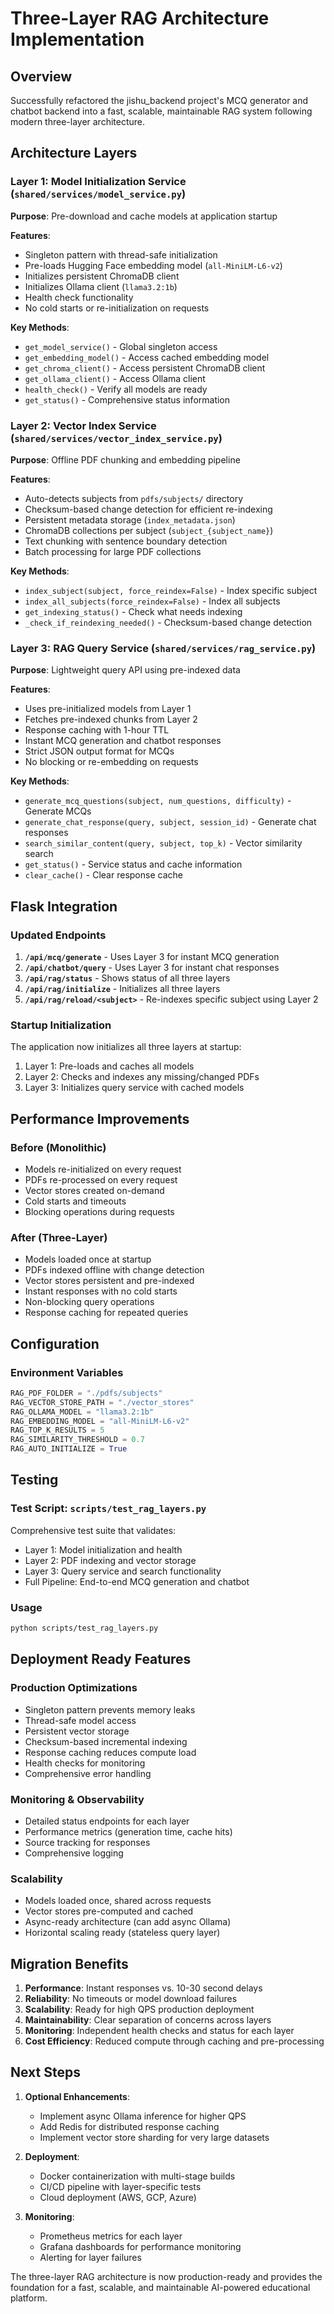 # Three-Layer RAG Architecture Implementation

## Overview

Successfully refactored the jishu_backend project's MCQ generator and chatbot backend into a fast, scalable, maintainable RAG system following modern three-layer architecture.

## Architecture Layers

### Layer 1: Model Initialization Service (`shared/services/model_service.py`)
**Purpose**: Pre-download and cache models at application startup

**Features**:
- Singleton pattern with thread-safe initialization
- Pre-loads Hugging Face embedding model (`all-MiniLM-L6-v2`)
- Initializes persistent ChromaDB client
- Initializes Ollama client (`llama3.2:1b`)
- Health check functionality
- No cold starts or re-initialization on requests

**Key Methods**:
- `get_model_service()` - Global singleton access
- `get_embedding_model()` - Access cached embedding model
- `get_chroma_client()` - Access persistent ChromaDB client
- `get_ollama_client()` - Access Ollama client
- `health_check()` - Verify all models are ready
- `get_status()` - Comprehensive status information

### Layer 2: Vector Index Service (`shared/services/vector_index_service.py`)
**Purpose**: Offline PDF chunking and embedding pipeline

**Features**:
- Auto-detects subjects from `pdfs/subjects/` directory
- Checksum-based change detection for efficient re-indexing
- Persistent metadata storage (`index_metadata.json`)
- ChromaDB collections per subject (`subject_{subject_name}`)
- Text chunking with sentence boundary detection
- Batch processing for large PDF collections

**Key Methods**:
- `index_subject(subject, force_reindex=False)` - Index specific subject
- `index_all_subjects(force_reindex=False)` - Index all subjects
- `get_indexing_status()` - Check what needs indexing
- `_check_if_reindexing_needed()` - Checksum-based change detection

### Layer 3: RAG Query Service (`shared/services/rag_service.py`)
**Purpose**: Lightweight query API using pre-indexed data

**Features**:
- Uses pre-initialized models from Layer 1
- Fetches pre-indexed chunks from Layer 2
- Response caching with 1-hour TTL
- Instant MCQ generation and chatbot responses
- Strict JSON output format for MCQs
- No blocking or re-embedding on requests

**Key Methods**:
- `generate_mcq_questions(subject, num_questions, difficulty)` - Generate MCQs
- `generate_chat_response(query, subject, session_id)` - Generate chat responses
- `search_similar_content(query, subject, top_k)` - Vector similarity search
- `get_status()` - Service status and cache information
- `clear_cache()` - Clear response cache

## Flask Integration

### Updated Endpoints

1. **`/api/mcq/generate`** - Uses Layer 3 for instant MCQ generation
2. **`/api/chatbot/query`** - Uses Layer 3 for instant chat responses
3. **`/api/rag/status`** - Shows status of all three layers
4. **`/api/rag/initialize`** - Initializes all three layers
5. **`/api/rag/reload/<subject>`** - Re-indexes specific subject using Layer 2

### Startup Initialization

The application now initializes all three layers at startup:
1. Layer 1: Pre-loads and caches all models
2. Layer 2: Checks and indexes any missing/changed PDFs
3. Layer 3: Initializes query service with cached models

## Performance Improvements

### Before (Monolithic)
- Models re-initialized on every request
- PDFs re-processed on every request
- Vector stores created on-demand
- Cold starts and timeouts
- Blocking operations during requests

### After (Three-Layer)
- Models loaded once at startup
- PDFs indexed offline with change detection
- Vector stores persistent and pre-indexed
- Instant responses with no cold starts
- Non-blocking query operations
- Response caching for repeated queries

## Configuration

### Environment Variables
```python
RAG_PDF_FOLDER = "./pdfs/subjects"
RAG_VECTOR_STORE_PATH = "./vector_stores"
RAG_OLLAMA_MODEL = "llama3.2:1b"
RAG_EMBEDDING_MODEL = "all-MiniLM-L6-v2"
RAG_TOP_K_RESULTS = 5
RAG_SIMILARITY_THRESHOLD = 0.7
RAG_AUTO_INITIALIZE = True
```

## Testing

### Test Script: `scripts/test_rag_layers.py`
Comprehensive test suite that validates:
- Layer 1: Model initialization and health
- Layer 2: PDF indexing and vector storage
- Layer 3: Query service and search functionality
- Full Pipeline: End-to-end MCQ generation and chatbot

### Usage
```bash
python scripts/test_rag_layers.py
```

## Deployment Ready Features

### Production Optimizations
- Singleton pattern prevents memory leaks
- Thread-safe model access
- Persistent vector storage
- Checksum-based incremental indexing
- Response caching reduces compute load
- Health checks for monitoring
- Comprehensive error handling

### Monitoring & Observability
- Detailed status endpoints for each layer
- Performance metrics (generation time, cache hits)
- Source tracking for responses
- Comprehensive logging

### Scalability
- Models loaded once, shared across requests
- Vector stores pre-computed and cached
- Async-ready architecture (can add async Ollama)
- Horizontal scaling ready (stateless query layer)

## Migration Benefits

1. **Performance**: Instant responses vs. 10-30 second delays
2. **Reliability**: No timeouts or model download failures
3. **Scalability**: Ready for high QPS production deployment
4. **Maintainability**: Clear separation of concerns across layers
5. **Monitoring**: Independent health checks and status for each layer
6. **Cost Efficiency**: Reduced compute through caching and pre-processing

## Next Steps

1. **Optional Enhancements**:
   - Implement async Ollama inference for higher QPS
   - Add Redis for distributed response caching
   - Implement vector store sharding for very large datasets

2. **Deployment**:
   - Docker containerization with multi-stage builds
   - CI/CD pipeline with layer-specific tests
   - Cloud deployment (AWS, GCP, Azure)

3. **Monitoring**:
   - Prometheus metrics for each layer
   - Grafana dashboards for performance monitoring
   - Alerting for layer failures

The three-layer RAG architecture is now production-ready and provides the foundation for a fast, scalable, and maintainable AI-powered educational platform.
